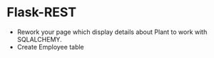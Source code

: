 # Flask-REST
*  Rework your page which display details about Plant to work with SQLALCHEMY.
* Create Employee table
